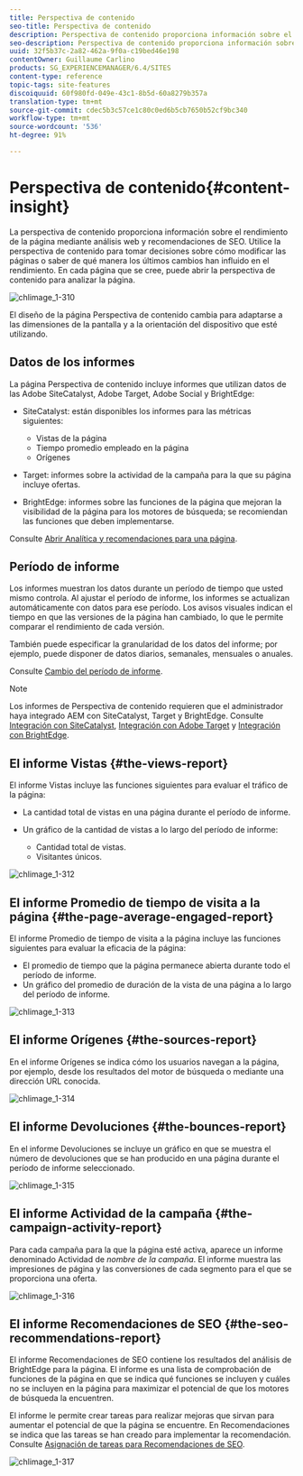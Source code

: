 ```yaml
---
title: Perspectiva de contenido
seo-title: Perspectiva de contenido
description: Perspectiva de contenido proporciona información sobre el rendimiento de la página mediante la analítica web y la recomendación de SEO
seo-description: Perspectiva de contenido proporciona información sobre el rendimiento de la página mediante análisis web y recomendaciones SEO
uuid: 32f5b37c-2a82-462a-9f0a-c19bed46e198
contentOwner: Guillaume Carlino
products: SG_EXPERIENCEMANAGER/6.4/SITES
content-type: reference
topic-tags: site-features
discoiquuid: 60f980fd-049e-43c1-8b5d-60a8279b357a
translation-type: tm+mt
source-git-commit: cdec5b3c57ce1c80c0ed6b5cb7650b52cf9bc340
workflow-type: tm+mt
source-wordcount: '536'
ht-degree: 91%

---
```



# Perspectiva de contenido{#content-insight}

La perspectiva de contenido proporciona información sobre el rendimiento de la página mediante análisis web y recomendaciones de SEO. Utilice la perspectiva de contenido para tomar decisiones sobre cómo modificar las páginas o saber de qué manera los últimos cambios han influido en el rendimiento. En cada página que se cree, puede abrir la perspectiva de contenido para analizar la página.

![chlimage_1-310](assets/chlimage_1-311.png)

El diseño de la página Perspectiva de contenido cambia para adaptarse a las dimensiones de la pantalla y a la orientación del dispositivo que esté utilizando.

## Datos de los informes

La página Perspectiva de contenido incluye informes que utilizan datos de las Adobe SiteCatalyst, Adobe Target, Adobe Social y BrightEdge:

* SiteCatalyst: están disponibles los informes para las métricas siguientes:

   * Vistas de la página
   * Tiempo promedio empleado en la página
   * Orígenes

* Target: informes sobre la actividad de la campaña para la que su página incluye ofertas.
* BrightEdge: informes sobre las funciones de la página que mejoran la visibilidad de la página para los motores de búsqueda; se recomiendan las funciones que deben implementarse.

Consulte [Abrir Analítica y recomendaciones para una página](/help/sites-authoring/ci-analyze.md#opening-analytics-and-recommendations-for-a-page).

## Período de informe

Los informes muestran los datos durante un período de tiempo que usted mismo controla. Al ajustar el período de informe, los informes se actualizan automáticamente con datos para ese período. Los avisos visuales indican el tiempo en que las versiones de la página han cambiado, lo que le permite comparar el rendimiento de cada versión.

También puede especificar la granularidad de los datos del informe; por ejemplo, puede disponer de datos diarios, semanales, mensuales o anuales.

Consulte [Cambio del período de informe](/help/sites-authoring/ci-analyze.md#changing-the-reporting-period).

>[!NOTE]
>
>Los informes de Perspectiva de contenido requieren que el administrador haya integrado AEM con SiteCatalyst, Target y BrightEdge. Consulte [Integración con SiteCatalyst](/help/sites-administering/adobeanalytics.md), [Integración con Adobe Target](/help/sites-administering/target.md) y [Integración con BrightEdge](/help/sites-administering/brightedge.md).

## El informe Vistas {#the-views-report}

El informe Vistas incluye las funciones siguientes para evaluar el tráfico de la página:

* La cantidad total de vistas en una página durante el período de informe.
* Un gráfico de la cantidad de vistas a lo largo del período de informe:

   * Cantidad total de vistas.
   * Visitantes únicos.

![chlimage_1-312](assets/chlimage_1-312.png)

## El informe Promedio de tiempo de visita a la página {#the-page-average-engaged-report}

El informe Promedio de tiempo de visita a la página incluye las funciones siguientes para evaluar la eficacia de la página:

* El promedio de tiempo que la página permanece abierta durante todo el período de informe.
* Un gráfico del promedio de duración de la vista de una página a lo largo del período de informe.

![chlimage_1-313](assets/chlimage_1-313.png)

## El informe Orígenes {#the-sources-report}

En el informe Orígenes se indica cómo los usuarios navegan a la página, por ejemplo, desde los resultados del motor de búsqueda o mediante una dirección URL conocida.

![chlimage_1-314](assets/chlimage_1-314.png)

## El informe Devoluciones {#the-bounces-report}

En el informe Devoluciones se incluye un gráfico en que se muestra el número de devoluciones que se han producido en una página durante el período de informe seleccionado.

![chlimage_1-315](assets/chlimage_1-315.png)

## El informe Actividad de la campaña {#the-campaign-activity-report}

Para cada campaña para la que la página esté activa, aparece un informe denominado Actividad de *nombre de la campaña*. El informe muestra las impresiones de página y las conversiones de cada segmento para el que se proporciona una oferta.

![chlimage_1-316](assets/chlimage_1-316.png)

## El informe Recomendaciones de SEO {#the-seo-recommendations-report}

El informe Recomendaciones de SEO contiene los resultados del análisis de BrightEdge para la página. El informe es una lista de comprobación de funciones de la página en que se indica qué funciones se incluyen y cuáles no se incluyen en la página para maximizar el potencial de que los motores de búsqueda la encuentren.

El informe le permite crear tareas para realizar mejoras que sirvan para aumentar el potencial de que la página se encuentre. En Recomendaciones se indica que las tareas se han creado para implementar la recomendación. Consulte [Asignación de tareas para Recomendaciones de SEO](/help/sites-authoring/ci-analyze.md#assigning-tasks-for-seo-recommendations).

![chlimage_1-317](assets/chlimage_1-317.png)

